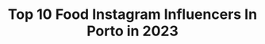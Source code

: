 ---
title: Top 10 Food Instagram Influencers In Porto in 2023
description: >-
  Find top food Instagram influencers in Porto in 2023. Most popular hashtags: #porto #style #photooftheday #love.
platform: Instagram
hits: 14
text_top: Analyze the top-rated Instagram accounts on inBeat.
text_bottom: Our database holds 14 Instagram influencers like this in Porto, Portugal for you to pitch.
profiles:
  - username: "hugomigstos"
    fullname: >-
      Hugo Santos 🦦
    bio: >-
      📍Porto, Portugal
    location: "Portugal"
    followers: 5397
    engagement: 1389
    commentsToLikes: 0.007872
    id: ckf5m4640s63x0j23ynrpnn2h
    verified: false
    hashtags: "#beproud, #model, #gayboy, #topportophoto"
  - username: "carolina10ferreira"
    fullname: >-
      Carolina Ferreira 🌱🌍🕊️
    bio: >-
      🍀 Wellness | Food | Healthy | Travel | Lifestyle 📍Porto, Portugal 🇵🇹 | ✈️: 🇪🇸🇨🇵🇩🇪🇲🇽🇨🇭 🎓 UPT - GH
    location: "Portugal"
    followers: 3197
    engagement: 1849
    commentsToLikes: 0.148616
    id: ck8t50jcr8g6g0j78pfzywg8j
    verified: false
    hashtags: "#like4likes, #healthyeating, #sunset, #lifestyle"
  - username: "diogorcarrilho"
    fullname: >-
      Diogo Carrilho
    bio: >-
      Design, style and travel! 🌴 Collabs send DM 👊🏽 diogo_karrilho@hotmail.com 📩 @digs__design 📍lisbon
    location: "Portugal"
    followers: 14154
    engagement: 506
    commentsToLikes: 0.004993
    id: ck8t6cxj8d5870j78q2eg4tc7
    verified: false
    hashtags: "#lisboa, #photo, #visitportugal, #nature"
  - username: "sarahmaggioli"
    fullname: >-
      Sarah Maggioli ✨
    bio: >-
      📍 Porto, Portugal 🎓 Master in Psychology Buy my presets here 👇 @friospresets
    location: "Portugal"
    followers: 39222
    engagement: 397
    commentsToLikes: 0.018820
    id: ck6tx838kwcv10j71u8xta4rm
    verified: false
    hashtags: "#style, #styleblogger, #streetstyle, #lookstyle"
  - username: "catarinaadeoliveira"
    fullname: >-
      Catarina Oliveira
    bio: >-
      23🌞📍Lisboa 🇵🇹🇬🇧🇪🇸🇩🇪🇧🇪🇫🇷🇨🇭🇮🇹 Travel, food and beauty enthusiast | Human rights activist 📝 Aspiring writer 💊 pharmacist loading 📩catarinoli@gmail.com
    location: "Portugal"
    followers: 3957
    engagement: 715
    commentsToLikes: 0.057818
    id: ck8ta8l7oqufk0j786xnzevvc
    verified: false
    hashtags: "#porto, #palaciodecristal, #lookportugal, #topinfluencerpt"
  - username: "be_badass"
    fullname: >-
      BE BADASS
    bio: >-
      Content creator Lifestyle & Entreprenariat 📍Parisian based in Porto contact@bebadass.fr
    location: "Portugal"
    followers: 3083
    engagement: 953
    commentsToLikes: 0.132391
    id: ck5zr1mqrvq1b0i14ap29cvao
    verified: false
    hashtags: "#goodvibesonly, #organisation, #idealofsweden, #entrepreneur"
  - username: "_mariabatista_"
    fullname: >-
      𝐌𝐀𝐑𝐈𝐀 𝐁𝐀𝐓𝐈𝐒𝐓𝐀 🦋
    bio: >-
      🐆 25 y | Virginiana ♍️ | Porto & Braga 🇵🇹 💅🏼 Lifestyle | Fashion | Makeup | Food | & lots of fun 🎉 💼 Coordenadora @hope.hospitalidade.eventos
    location: "Portugal"
    followers: 20672
    engagement: 537
    commentsToLikes: 0.030046
    id: ck55lm7yx1wgd0i11psuhdvnq
    verified: false
    hashtags: "#shoes, #style, #instagood, #instafashion"
  - username: "beatrizrgama"
    fullname: >-
      𝐁 𝐄 𝐀 𝐓 𝐑 𝐈 𝐙   𝐆 𝐀 𝐌 𝐀
    bio: >-
      𝟏𝟗 • 𝐅𝐫𝐨𝐦 𝐏𝐨𝐫𝐭𝐮𝐠𝐚𝐥 ✈︎ • 𝐔𝐌𝐢𝐧𝐡𝐨 👩🏽‍🎓𝐛𝐞𝐚𝐭𝐫𝐢𝐳𝐠𝐚𝐦𝐚𝐜𝐨𝐥𝐥𝐚𝐛@𝐠𝐦𝐚𝐢𝐥.𝐜𝐨𝐦
    location: "Portugal"
    followers: 18147
    engagement: 862
    commentsToLikes: 0.668769
    id: ck8t69p8hcsbk0j78wisurjpc
    verified: false
    hashtags: "#photoshoot, #foodporn, #guimaraes, #fashionblogger"
  - username: "virginiapferreira"
    fullname: >-
      Virgínia Ferreira
    bio: >-
      Beauty and Fashion Blogger CONTACT virginiaferreira91@gmail.com Tiktok ▶️ virginiaferreira91 @rotita_official
    location: "Portugal"
    followers: 8163
    engagement: 764
    commentsToLikes: 0.154529
    id: ck8szqi8vpcay0j78qoqxb6qu
    verified: false
    hashtags: "#whatimweraring, #portoportugal, #photosideas, #outfit"
  - username: "veraoliveiraa"
    fullname: >-
      𝙑𝙚𝙧𝙖 𝙊𝙡𝙞𝙫𝙚𝙞𝙧𝙖
    bio: >-
      🌍🇪🇸 🇲🇦 🇫🇷 🇩🇪 🇮🇹🇨🇭🏴󠁧󠁢󠁥󠁮󠁧󠁿 ✈️ ∙𝙳𝙼-𝙲𝚘𝚕𝚊𝚋𝚘𝚛𝚊𝚝𝚒𝚘𝚗𝚜 📩 #influencer •10% 𝚌/𝚌𝚘𝚍𝚒𝚐𝚘 𝚉𝚄𝙼𝚄𝙱➡️ 𝚅𝙴𝚁𝙰𝙾𝙻𝙸𝚅𝙴𝙸𝚁𝙰 ⤵️ Influecontactvera@gmail.com ⏰🍊🍎
    location: "Portugal"
    followers: 12160
    engagement: 663
    commentsToLikes: 0.102853
    id: ck9wdjgbpfx1c0j78rjcn9wnd
    verified: false
    hashtags: "#influencers, #ootd, #dourolovers, #love"
---